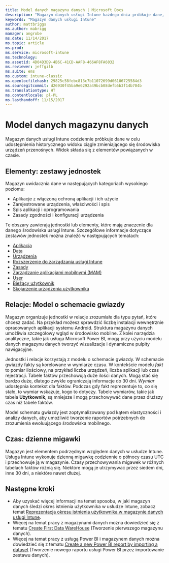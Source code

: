 ```yaml
---
title: Model danych magazynu danych | Microsoft Docs
description: "Magazyn danych usługi Intune każdego dnia próbkuje dane, aby przedstawić widok historyczny ciągle zmieniającego się środowiska mobilnego."
keywords: "Magazyn danych usługi Intune"
author: mattbriggs
ms.author: mabrigg
manager: angrobe
ms.date: 11/14/2017
ms.topic: article
ms.prod: 
ms.service: microsoft-intune
ms.technology: 
ms.assetid: 4D04D3D9-4B6C-41CD-AAF8-466AF8FA6032
ms.reviewer: jeffgilb
ms.suite: ems
ms.custom: intune-classic
ms.openlocfilehash: 29825c58febc813c7b11072699d06106725584d3
ms.sourcegitcommit: d26930f45ba9e6292a49bcb08defb5b3f14b704b
ms.translationtype: HT
ms.contentlocale: pl-PL
ms.lasthandoff: 11/15/2017
---
```

# <a name="data-warehouse-data-model"></a>Model danych magazynu danych

Magazyn danych usługi Intune codziennie próbkuje dane w celu udostępnienia historycznego widoku ciągle zmieniającego się środowiska urządzeń przenośnych. Widok składa się z elementów powiązanych w czasie.

## <a name="things-entity-sets"></a>Elementy: zestawy jednostek

Magazyn uwidacznia dane w następujących kategoriach wysokiego poziomu:

  -  Aplikacje z włączoną ochroną aplikacji i ich użycie
  -  Zarejestrowane urządzenia, właściwości i spis
  -  Spis aplikacji i oprogramowania
  -  Zasady zgodności i konfiguracji urządzenia

Te obszary zawierają jednostki lub elementy, które mają znaczenie dla danego środowiska usługi Intune. Szczegółowe informacje dotyczące zestawów jednostek można znaleźć w następujących tematach:

  -  [Aplikacja](reports-ref-application.md)
  -  [Data](reports-ref-date.md)
  -  [Urządzenia](reports-ref-devices.md)
  -  [Rozszerzenie do zarządzania usługi Intune](reports-ref-intunemanagementextension.md)
  -  [Zasady](reports-ref-policy.md)
  -  [Zarządzanie aplikacjami mobilnymi (MAM)](reports-ref-mobile-app-management.md)
  -  [User](reports-ref-user.md)
  -  [Bieżący użytkownik](reports-ref-current-user.md)
  -  [Skojarzenie urządzenia użytkownika](reports-ref-user-device.md)

## <a name="relationships-star-schema-model"></a>Relacje: Model o schemacie gwiazdy

Magazyn organizuje jednostki w relacje zrozumiałe dla typu pytań, które chcesz zadać. Na przykład możesz sprawdzić liczbę instalacji wewnętrznie opracowanych aplikacji systemu Android. Struktura magazynu danych umożliwia szczegółowy wgląd w środowisko mobilne. Z kolei narzędzia analityczne, takie jak usługa Microsoft Power BI, mogą przy użyciu modelu danych magazynu danych tworzyć wizualizacje i dynamiczne pulpity nawigacyjne.

Jednostki i relacje korzystają z modelu o schemacie gwiazdy. W schemacie gwiazdy fakty są korelowane w wymiarze czasu. W kontekście modelu *fakt* to pomiar ilościowy, na przykład liczba urządzeń, liczba aplikacji lub czas rejestracji. Tabele faktów przechowują duże ilości danych. Mogą stać się bardzo duże, dlatego zwykle ograniczają informacje do 30 dni. *Wymiar* udostępnia kontekst dla faktów. Podczas gdy fakt reprezentuje to, co się stało, to wymiar wskazuje, kogo to dotyczy. Tabele wymiarów, takie jak tabela **Użytkownik**, są mniejsze i mogą przechowywać dane przez dłuższy czas niż tabele faktów. 

Model schematu gwiazdy jest zoptymalizowany pod kątem elastyczności i analizy danych, aby umożliwić tworzenie raportów potrzebnych do zrozumienia ewoluującego środowiska mobilnego.

## <a name="time-daily-snapshots"></a>Czas: dzienne migawki

Magazyn jest elementem podrzędnym względem danych w usłudze Intune. Usługa Intune wykonuje dzienną migawkę codziennie o północy czasu UTC i przechowuje ją w magazynie. Czasy przechowywania migawek w różnych tabelach faktów różnią się. Niektóre mogą je utrzymywać przez siedem dni, inne 30 dni, a niektóre nawet dłużej.

## <a name="next-steps"></a>Następne kroki

 - Aby uzyskać więcej informacji na temat sposobu, w jaki magazyn danych śledzi okres istnienia użytkownika w usłudze Intune, zobacz temat [Reprezentacja okresu istnienia użytkownika w magazynie danych usługi Intune](reports-ref-user-timeline.md).
 - Więcej na temat pracy z magazynami danych można dowiedzieć się z tematu [Create First Data WareHouse](https://www.codeproject.com/Articles/652108/Create-First-Data-WareHouse) (Tworzenie pierwszego magazynu danych).
 - Więcej na temat pracy z usługą Power BI i magazynem danych można dowiedzieć się z tematu [Create a new Power BI report by importing a dataset](https://powerbi.microsoft.com/documentation/powerbi-service-create-a-new-report/) (Tworzenie nowego raportu usługi Power BI przez importowanie zestawu danych). 
